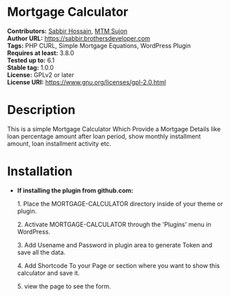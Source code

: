 # Mortgage Calculator

**Contributors:** <a href="https://github.com/devsabbirhossain">Sabbir Hossain</a>, <a href="https://github.com/mtmsujan">MTM Sujon</a><br>
**Author URL:** https://sabbir.brothersdeveloper.com <br>
**Tags:** PHP CURL, Simple Mortgage Equations, WordPress Plugin<br>
**Requires at least:** 3.8.0<br>
**Tested up to:** 6.1<br>
**Stable tag:** 1.0.0<br>
**License:** GPLv2 or later<br>
**License URI:** https://www.gnu.org/licenses/gpl-2.0.html<br>

# Description

This is a simple Mortgage Calculator Which Provide a Mortgage Details like loan percentage amount after loan period, show monthly installment amount, loan installment activity etc.

# Installation

* **If installing the plugin from github.com:**
  <p>1. Place the MORTGAGE-CALCULATOR directory inside of your theme or plugin.
  <p>2. Activate MORTGAGE-CALCULATOR through the 'Plugins' menu in WordPress.
  <p>3. Add Usename and Password in plugin area to generate Token and save all the data.
  <p>4. Add Shortcode To your Page or section where you want to show this calculator and save it.
  <p>5. view the page to see the form.
